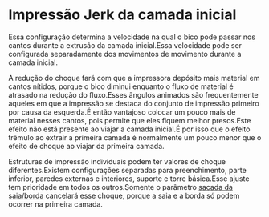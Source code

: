 Impressão Jerk da camada inicial
====
Essa configuração determina a velocidade na qual o bico pode passar nos cantos durante a extrusão da camada inicial.Essa velocidade pode ser configurada separadamente dos movimentos de movimento durante a camada inicial.

A redução do choque fará com que a impressora depósito mais material em cantos nítidos, porque o bico diminui enquanto o fluxo de material é atrasado na redução do fluxo.Esses ângulos animados são frequentemente aqueles em que a impressão se destaca do conjunto de impressão primeiro por causa da esquerda.É então vantajoso colocar um pouco mais de material nesses cantos, pois permite que eles fiquem melhor presos.Este efeito não está presente ao viajar a camada inicial.É por isso que o efeito trêmulo ao extrair a primeira camada é normalmente um pouco menor que o efeito de choque ao viajar da primeira camada.

Estruturas de impressão individuais podem ter valores de choque diferentes.Existem configurações separadas para preenchimento, parte inferior, paredes externas e interiores, suporte e torre básica.Esse ajuste tem prioridade em todos os outros.Somente o parâmetro [sacada da saia/borda](jerk_skirt_brim.md) cancelará esse choque, porque a saia e a borda só podem ocorrer na primeira camada.